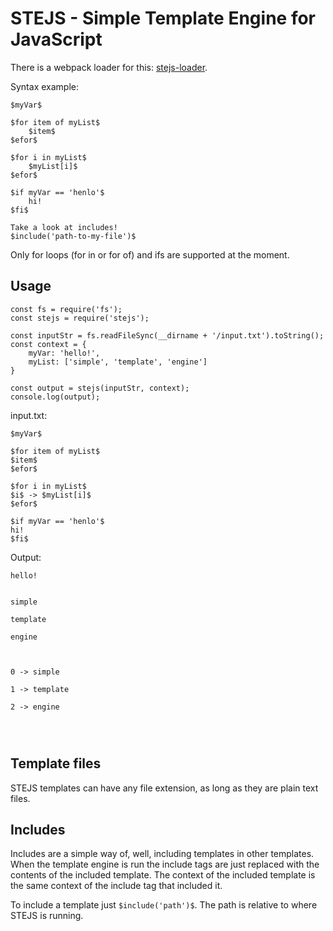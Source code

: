 # STEJS - Simple Template Engine for JavaScript

There is a webpack loader for this: [stejs-loader](https://github.com/ItsaMeTuni/stejs-loader.git).

Syntax example:
```
$myVar$

$for item of myList$
    $item$
$efor$

$for i in myList$
    $myList[i]$
$efor$

$if myVar == 'henlo'$
    hi!
$fi$

Take a look at includes!
$include('path-to-my-file')$
```

Only for loops (for in or for of) and ifs are supported at the moment.

## Usage

```
const fs = require('fs');
const stejs = require('stejs');

const inputStr = fs.readFileSync(__dirname + '/input.txt').toString();
const context = {
    myVar: 'hello!',
    myList: ['simple', 'template', 'engine']
}

const output = stejs(inputStr, context);
console.log(output);
```

input.txt:
```
$myVar$

$for item of myList$
$item$
$efor$

$for i in myList$
$i$ -> $myList[i]$
$efor$

$if myVar == 'henlo'$
hi!
$fi$
```


Output:
```
hello!


simple

template

engine



0 -> simple

1 -> template

2 -> engine




```

## Template files

STEJS templates can have any file extension, as long as they are plain text files.

## Includes

Includes are a simple way of, well, including templates in other templates. When the template engine is run the include tags are just replaced with the contents of the included template. The context of the included template is the same context of the include tag that included it.

To include a template just `$include('path')$`. The path is relative to where STEJS is running.